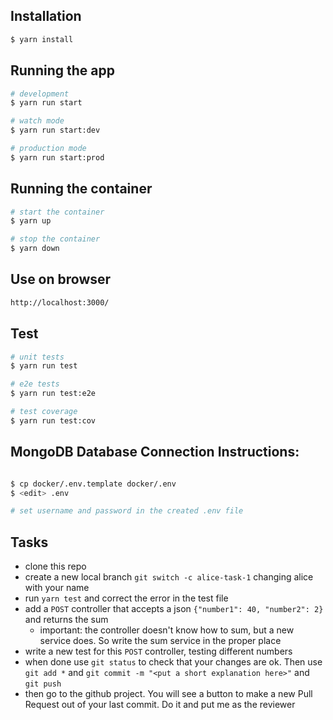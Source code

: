 ## Installation

```bash
$ yarn install
```

## Running the app

```bash
# development
$ yarn run start

# watch mode
$ yarn run start:dev

# production mode
$ yarn run start:prod
```

## Running the container

```bash
# start the container
$ yarn up

# stop the container
$ yarn down
```

## Use on browser
```html
http://localhost:3000/
```

## Test

```bash
# unit tests
$ yarn run test

# e2e tests
$ yarn run test:e2e

# test coverage
$ yarn run test:cov
```

## MongoDB Database Connection Instructions:

```bash

$ cp docker/.env.template docker/.env
$ <edit> .env

# set username and password in the created .env file
```

## Tasks
- clone this repo
- create a new local branch `git switch -c alice-task-1` changing alice with your name
- run `yarn test` and correct the error in the test file
- add a `POST` controller that accepts a json `{"number1": 40, "number2": 2}` and returns the sum
  - important: the controller doesn't know how to sum, but a new service does. So write the sum service in the proper place
- write a new test for this `POST` controller, testing different numbers
- when done use `git status` to check that your changes are ok. Then use `git add *` and `git commit -m "<put a short explanation here>"` and `git push`
- then go to the github project. You will see a button to make a new Pull Request out of your last commit. Do it and put me as the reviewer 